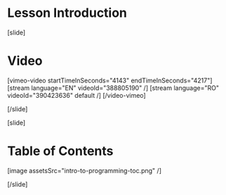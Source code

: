 # Lesson Introduction

[slide]
# Video

[vimeo-video startTimeInSeconds="4143" endTimeInSeconds="4217"]
[stream language="EN" videoId="388805190"  /]
[stream language="RO" videoId="390423636" default /]
[/video-vimeo]

[/slide]

[slide]
# Table of Contents

[image assetsSrc="intro-to-programming-toc.png" /]

[/slide]